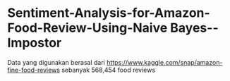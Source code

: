 # Sentiment-Analysis-for-Amazon-Food-Review-Using-Naive Bayes--Impostor

Data yang digunakan berasal dari https://www.kaggle.com/snap/amazon-fine-food-reviews sebanyak 568,454 food reviews